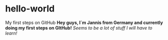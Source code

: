 # hello-world
My first steps on GitHub
**Hey guys, I´m Jannis from Germany and currently doing my first steps on GItHub!**
*Seems to be a lot of stuff I will have to learn!*
